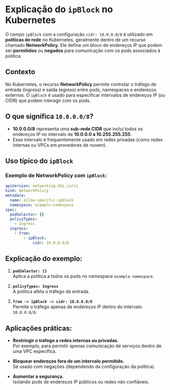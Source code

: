 # Explicação do `ipBlock` no Kubernetes

O campo `ipBlock` com a configuração `cidr: 10.0.0.0/8` é utilizado em **políticas de rede** no Kubernetes, geralmente dentro de um recurso chamado **NetworkPolicy**. Ele define um bloco de endereços IP que podem ser **permitidos** ou **negados** para comunicação com os pods associados à política.

## Contexto
No Kubernetes, o recurso **NetworkPolicy** permite controlar o tráfego de entrada (ingress) e saída (egress) entre pods, namespaces e endereços externos. O `ipBlock` é usado para especificar intervalos de endereços IP (ou CIDR) que podem interagir com os pods.

## O que significa `10.0.0.0/8`?
- **10.0.0.0/8** representa uma **sub-rede CIDR** que inclui todos os endereços IP no intervalo de **10.0.0.0 a 10.255.255.255**.
- Esse intervalo é frequentemente usado em redes privadas (como redes internas ou VPCs em provedores de nuvem).

## Uso típico do `ipBlock`

### Exemplo de **NetworkPolicy** com `ipBlock`:
```yaml
apiVersion: networking.k8s.io/v1
kind: NetworkPolicy
metadata:
  name: allow-specific-ipblock
  namespace: example-namespace
spec:
  podSelector: {}
  policyTypes:
    - Ingress
  ingress:
    - from:
        - ipBlock:
            cidr: 10.0.0.0/8
```

## Explicação do exemplo:
1. **`podSelector: {}`**  
   Aplica a política a todos os pods no namespace `example-namespace`.

2. **`policyTypes: Ingress`**  
   A política afeta o tráfego de entrada.

3. **`from -> ipBlock -> cidr: 10.0.0.0/8`**  
   Permite o tráfego apenas de endereços IP dentro do intervalo `10.0.0.0/8`.

## Aplicações práticas:
- **Restringir o tráfego a redes internas ou privadas.**  
  Por exemplo, para permitir apenas comunicação de serviços dentro de uma VPC específica.
  
- **Bloquear endereços fora de um intervalo permitido.**  
  Se usado com negações (dependendo da configuração da política).

- **Aumentar a segurança.**  
  Isolando pods de endereços IP públicos ou redes não confiáveis.
